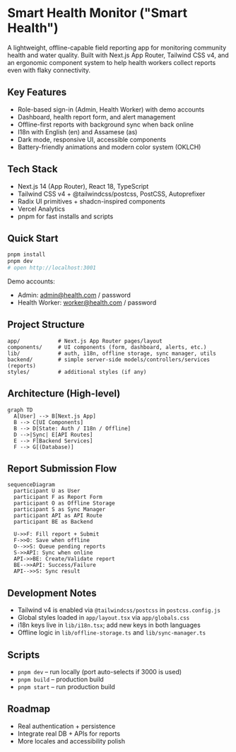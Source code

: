 # Smart Health Monitor ("Smart Health")

A lightweight, offline-capable field reporting app for monitoring community health and water quality. Built with Next.js App Router, Tailwind CSS v4, and an ergonomic component system to help health workers collect reports even with flaky connectivity.

## Key Features
- Role-based sign-in (Admin, Health Worker) with demo accounts
- Dashboard, health report form, and alert management
- Offline-first reports with background sync when back online
- I18n with English (en) and Assamese (as)
- Dark mode, responsive UI, accessible components
- Battery-friendly animations and modern color system (OKLCH)

## Tech Stack
- Next.js 14 (App Router), React 18, TypeScript
- Tailwind CSS v4 + @tailwindcss/postcss, PostCSS, Autoprefixer
- Radix UI primitives + shadcn-inspired components
- Vercel Analytics
- pnpm for fast installs and scripts

## Quick Start
```bash
pnpm install
pnpm dev
# open http://localhost:3001
```
Demo accounts:
- Admin: admin@health.com / password
- Health Worker: worker@health.com / password

## Project Structure
```
app/            # Next.js App Router pages/layout
components/     # UI components (form, dashboard, alerts, etc.)
lib/            # auth, i18n, offline storage, sync manager, utils
backend/        # simple server-side models/controllers/services (reports)
styles/         # additional styles (if any)
```

## Architecture (High-level)
```mermaid
graph TD
  A[User] --> B[Next.js App]
  B --> C[UI Components]
  B --> D[State: Auth / I18n / Offline]
  D -->|Sync| E[API Routes]
  E --> F[Backend Services]
  F --> G[(Database)]
```

## Report Submission Flow
```mermaid
sequenceDiagram
  participant U as User
  participant F as Report Form
  participant O as Offline Storage
  participant S as Sync Manager
  participant API as API Route
  participant BE as Backend

  U->>F: Fill report + Submit
  F->>O: Save when offline
  O-->>S: Queue pending reports
  S->>API: Sync when online
  API->>BE: Create/Validate report
  BE-->>API: Success/Failure
  API-->>S: Sync result
```

## Development Notes
- Tailwind v4 is enabled via `@tailwindcss/postcss` in `postcss.config.js`
- Global styles loaded in `app/layout.tsx` via `app/globals.css`
- i18n keys live in `lib/i18n.tsx`; add new keys in both languages
- Offline logic in `lib/offline-storage.ts` and `lib/sync-manager.ts`

## Scripts
- `pnpm dev` – run locally (port auto-selects if 3000 is used)
- `pnpm build` – production build
- `pnpm start` – run production build

## Roadmap
- Real authentication + persistence
- Integrate real DB + APIs for reports
- More locales and accessibility polish